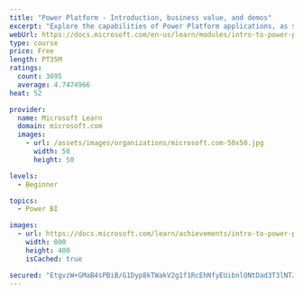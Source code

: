 ```yaml
---
title: "Power Platform - Introduction, business value, and demos"
excerpt: "Explore the capabilities of Power Platform applications, as seen in demonstrations and customer case studies."
webUrl: https://docs.microsoft.com/en-us/learn/modules/intro-to-power-platform-mba/
type: course
price: Free
length: PT35M
ratings:
  count: 3695
  average: 4.7474966
heat: 52

provider:
  name: Microsoft Learn
  domain: microsoft.com
  images:
    - url: /assets/images/organizations/microsoft.com-50x50.jpg
      width: 50
      height: 50

levels:
  - Beginner

topics:
  - Power BI

images:
  - url: https://docs.microsoft.com/learn/achievements/intro-to-power-platform-social.png
    width: 800
    height: 400
    isCached: true

secured: "EtgvzW+GMaB4sPBiB/G1Dyp8kTWakV2g1f1RcEhNfyEUibnlONtDad3T3lNTJZ9nACJGF7Dw3LS8vlLMJTMfT+NUmSIaARs9+/jumn6Ye8eCBODNErZB5FuhF0mUWc3PGcayIyQINHCkhYH7AIRTtQgb+tq3BrSTYevzmEgKiCNfZDyL7BlTP/1xPd5OF9eE3VMVBI7g/mtyPyuqWRWDMpilTZb74320qYVDduzbzHXX6kIbstG7gDytAt28MipgJMuAJLD9ysKwSP51GER9n5a8EpXhR/BaalYK9MZekx0Tz+/ptYaJzWJ6DGMJerzOIKeS+T3V3ZpVZM9fdEzcf1ba4eutntuahpFAh8Qk9qEnamhP8r2PonzEd7c71HAiPR1qoiA7G5UvXZQEM2yR903JhDkBXowbiO/b5bEFjEY=;B/bhYnLQmD4FzDw6cPLWCg=="
---
```


